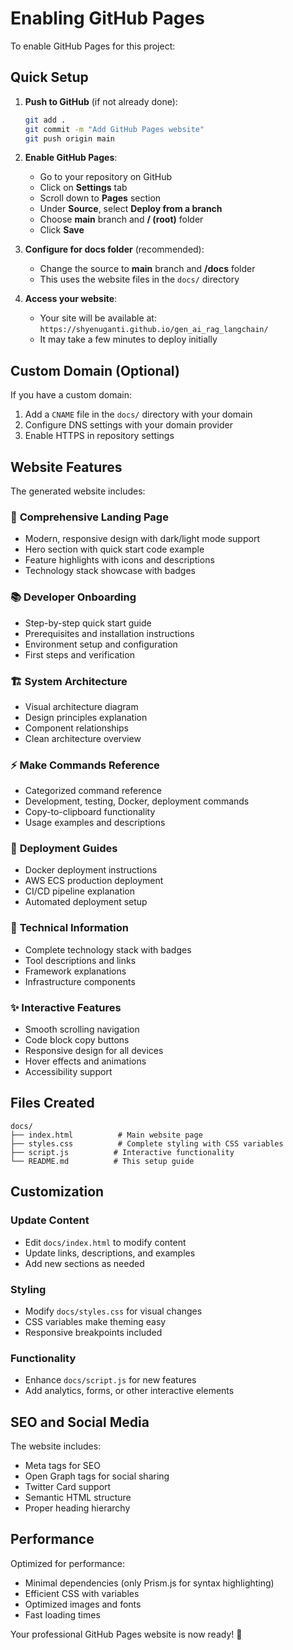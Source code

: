 # Enabling GitHub Pages

To enable GitHub Pages for this project:

## Quick Setup

1. **Push to GitHub** (if not already done):
   ```bash
   git add .
   git commit -m "Add GitHub Pages website"
   git push origin main
   ```

2. **Enable GitHub Pages**:
   - Go to your repository on GitHub
   - Click on **Settings** tab
   - Scroll down to **Pages** section
   - Under **Source**, select **Deploy from a branch**
   - Choose **main** branch and **/ (root)** folder
   - Click **Save**

3. **Configure for docs folder** (recommended):
   - Change the source to **main** branch and **/docs** folder
   - This uses the website files in the `docs/` directory

4. **Access your website**:
   - Your site will be available at: `https://shyenuganti.github.io/gen_ai_rag_langchain/`
   - It may take a few minutes to deploy initially

## Custom Domain (Optional)

If you have a custom domain:

1. Add a `CNAME` file in the `docs/` directory with your domain
2. Configure DNS settings with your domain provider
3. Enable HTTPS in repository settings

## Website Features

The generated website includes:

### 🎯 **Comprehensive Landing Page**
- Modern, responsive design with dark/light mode support
- Hero section with quick start code example
- Feature highlights with icons and descriptions
- Technology stack showcase with badges

### 📚 **Developer Onboarding**
- Step-by-step quick start guide
- Prerequisites and installation instructions
- Environment setup and configuration
- First steps and verification

### 🏗️ **System Architecture**
- Visual architecture diagram
- Design principles explanation
- Component relationships
- Clean architecture overview

### ⚡ **Make Commands Reference**
- Categorized command reference
- Development, testing, Docker, deployment commands
- Copy-to-clipboard functionality
- Usage examples and descriptions

### 🚀 **Deployment Guides**
- Docker deployment instructions
- AWS ECS production deployment
- CI/CD pipeline explanation
- Automated deployment setup

### 🔧 **Technical Information**
- Complete technology stack with badges
- Tool descriptions and links
- Framework explanations
- Infrastructure components

### ✨ **Interactive Features**
- Smooth scrolling navigation
- Code block copy buttons
- Responsive design for all devices
- Hover effects and animations
- Accessibility support

## Files Created

```
docs/
├── index.html          # Main website page
├── styles.css          # Complete styling with CSS variables
├── script.js          # Interactive functionality
└── README.md          # This setup guide
```

## Customization

### Update Content
- Edit `docs/index.html` to modify content
- Update links, descriptions, and examples
- Add new sections as needed

### Styling
- Modify `docs/styles.css` for visual changes
- CSS variables make theming easy
- Responsive breakpoints included

### Functionality
- Enhance `docs/script.js` for new features
- Add analytics, forms, or other interactive elements

## SEO and Social Media

The website includes:
- Meta tags for SEO
- Open Graph tags for social sharing
- Twitter Card support
- Semantic HTML structure
- Proper heading hierarchy

## Performance

Optimized for performance:
- Minimal dependencies (only Prism.js for syntax highlighting)
- Efficient CSS with variables
- Optimized images and fonts
- Fast loading times

Your professional GitHub Pages website is now ready! 🎉
